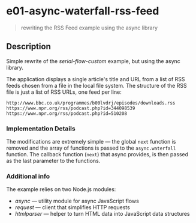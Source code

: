 # e01-async-waterfall-rss-feed
> rewriting the RSS Feed example using the async library

## Description
Simple rewrite of the *serial-flow-custom* example, but using the async library.

The application displays a single article's title and URL from a list of RSS feeds chosen from a file in the local file system.
The structure of the RSS file is just a list of RSS URLs, one feed per line:
```
http://www.bbc.co.uk/programmes/b00lvdrj/episodes/downloads.rss
https://www.npr.org/rss/podcast.php?id=344098539
https://www.npr.org/rss/podcast.php?id=510208
```

### Implementation Details
The modifications are extremely simple &mdash; the global `next` function is removed and the array of functions is passed to the `async.waterfall` function. The callback function (`next`) that async provides, is then passed as the last parameter to the functions.

### Additional info
The example relies on two Node.js modules:
+ *async* &mdash; utility module for async JavaScript flows
+ *request* &mdash; client that simplifies HTTP requests
+ *htmlparser* &mdash; helper to turn HTML data into JavaScript data structures
